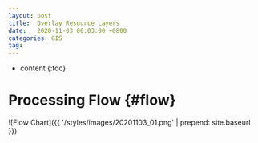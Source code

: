 ```yaml
---
layout: post
title:  Overlay Resource Layers
date:   2020-11-03 00:03:00 +0800
categories: GIS
tag: 
---
```


* content
{:toc}


Processing Flow				{#flow}
====================================
![Flow Chart]({{ '/styles/images/20201103_01.png' | prepend: site.baseurl  }})


